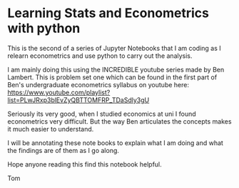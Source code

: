 # Learning Stats and Econometrics with python

This is the second of a series of Jupyter Notebooks that I am coding as I relearn econometrics and use python to carry out the analysis.

I am mainly doing this using the INCREDIBLE youtube series made by Ben Lambert. This is problem set one which can be found in the first part of Ben's undergraduate econometrics syllabus on youtube here: https://www.youtube.com/playlist?list=PLwJRxp3blEvZyQBTTOMFRP_TDaSdly3gU

Seriously its very good, when I studied economics at uni I found econometrics very difficult. But the way Ben articulates the concepts makes it much easier to understand.

I will be annotating these note books to explain what I am doing and what the findings are of them as I go along.

Hope anyone reading this find this notebook helpful.

Tom
